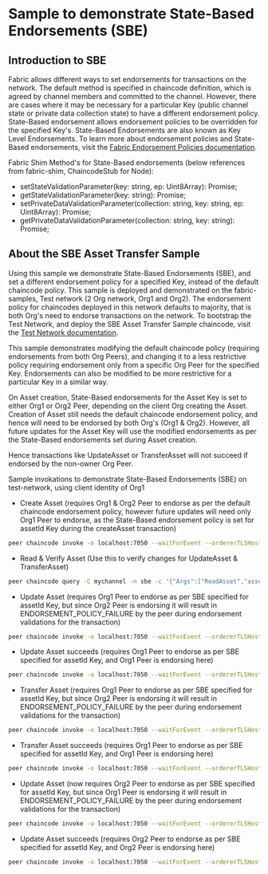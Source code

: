 # Sample to demonstrate State-Based Endorsements (SBE)

## Introduction to SBE
Fabric allows different ways to set endorsements for transactions on the network. The default method is specified in chaincode definition, which is agreed by channel members and committed to the channel. However, there are cases where it may be necessary for a particular Key (public channel state or private data collection state) to have a different endorsement policy. State-Based endorsement allows endorsement policies to be overridden for the specified Key's. State-Based Endorsements are also known as Key Level Endorsements. To learn more about endorsement policies and State-Based endorsements, visit the [Fabric Endorsement Policies documentation](https://hyperledger-fabric.readthedocs.io/en/master/endorsement-policies.html).


Fabric Shim Method's for State-Based endorsements (below references from fabric-shim, ChaincodeStub for Node):
- setStateValidationParameter(key: string, ep: Uint8Array): Promise<void>;
- getStateValidationParameter(key: string): Promise<Uint8Array>;
- setPrivateDataValidationParameter(collection: string, key: string, ep: Uint8Array): Promise<void>;
- getPrivateDataValidationParameter(collection: string, key: string): Promise<Uint8Array>;


## About the SBE Asset Transfer Sample
Using this sample we demonstrate State-Based Endorsements (SBE), and set a different endorsement policy for a specified Key, instead of the default chaincode policy. This sample is deployed and demonstrated on the fabric-samples, Test network (2 Org network, Org1 and Org2). The endorsement policy for chaincodes deployed in this network defaults to majority, that is both Org's need to endorse transactions on the network. To bootstrap the Test Network, and deploy the SBE Asset Transfer Sample chaincode, visit the [Test Network documentation](https://hyperledger-fabric.readthedocs.io/en/latest/test_network.html).

This sample demonstrates modifying the default chaincode policy (requiring endorsements from both Org Peers), and changing it to a less restrictive policy requiring endorsement only from a specific Org Peer for the specified Key. Endorsements can also be modified to be more restrictive for a particular Key in a similar way.

On Asset creation, State-Based endorsements for the Asset Key is set to either Org1 or Org2 Peer, depending on the client Org creating the Asset. Creation of Asset still needs the default chaincode endorsement policy, and hence will need to be endorsed by both Org's (Org1 & Org2). However, all future updates for the Asset Key will use the modified endorsements as per the State-Based endorsements set during Asset creation.

Hence transactions like UpdateAsset or TransferAsset will not succeed if endorsed by the non-owner Org Peer.

Sample invokations to demonstrate State-Based Endorsements (SBE) on test-network, using client identity of Org1
* Create Asset (requires Org1 & Org2 Peer to endorse as per the default chaincode endorsement policy, however future updates will need only Org1 Peer to endorse, as the State-Based endorsement policy is set for assetId Key during the createAsset transaction)
```bash
peer chaincode invoke -o localhost:7050 --waitForEvent --ordererTLSHostnameOverride orderer.example.com --tls --cafile ${PWD}/organizations/ordererOrganizations/example.com/orderers/orderer.example.com/msp/tlscacerts/tlsca.example.com-cert.pem -C mychannel -n sbe --peerAddresses localhost:7051 --tlsRootCertFiles ${PWD}/organizations/peerOrganizations/org1.example.com/peers/peer0.org1.example.com/tls/ca.crt --peerAddresses localhost:9051 --tlsRootCertFiles ${PWD}/organizations/peerOrganizations/org2.example.com/peers/peer0.org2.example.com/tls/ca.crt -c '{"function":"CreateAsset","Args":["asset1","100","Org1User1"]}'
```
* Read & Verify Asset (Use this to verify changes for UpdateAsset & TransferAsset)
```bash
peer chaincode query -C mychannel -n sbe -c '{"Args":["ReadAsset","asset1"]}'
```
* Update Asset (requires Org1 Peer to endorse as per SBE specified for assetId Key, but since Org2 Peer is endorsing it will result in ENDORSEMENT_POLICY_FAILURE by the peer during endorsement validations for the transaction)
```bash
peer chaincode invoke -o localhost:7050 --waitForEvent --ordererTLSHostnameOverride orderer.example.com --tls --cafile ${PWD}/organizations/ordererOrganizations/example.com/orderers/orderer.example.com/msp/tlscacerts/tlsca.example.com-cert.pem -C mychannel -n sbe --peerAddresses localhost:9051 --tlsRootCertFiles ${PWD}/organizations/peerOrganizations/org2.example.com/peers/peer0.org2.example.com/tls/ca.crt -c '{"function":"UpdateAsset","Args":["asset1","200"]}'
```
* Update Asset succeeds (requires Org1 Peer to endorse as per SBE specified for assetId Key, and Org1 Peer is endorsing here)
```bash
peer chaincode invoke -o localhost:7050 --waitForEvent --ordererTLSHostnameOverride orderer.example.com --tls --cafile ${PWD}/organizations/ordererOrganizations/example.com/orderers/orderer.example.com/msp/tlscacerts/tlsca.example.com-cert.pem -C mychannel -n sbe --peerAddresses localhost:7051 --tlsRootCertFiles ${PWD}/organizations/peerOrganizations/org1.example.com/peers/peer0.org1.example.com/tls/ca.crt -c '{"function":"UpdateAsset","Args":["asset1","200"]}'
```
* Transfer Asset (requires Org1 Peer to endorse as per SBE specified for assetId Key, but since Org2 Peer is endorsing it will result in ENDORSEMENT_POLICY_FAILURE by the peer during endorsement validations for the transaction)
```bash
peer chaincode invoke -o localhost:7050 --waitForEvent --ordererTLSHostnameOverride orderer.example.com --tls --cafile ${PWD}/organizations/ordererOrganizations/example.com/orderers/orderer.example.com/msp/tlscacerts/tlsca.example.com-cert.pem -C mychannel -n sbe --peerAddresses localhost:9051 --tlsRootCertFiles ${PWD}/organizations/peerOrganizations/org2.example.com/peers/peer0.org2.example.com/tls/ca.crt -c '{"function":"TransferAsset","Args":["asset1","Org2User1","Org2MSP"]}'
```
* Transfer Asset succeeds (requires Org1 Peer to endorse as per SBE specified for assetId Key, and Org1 Peer is endorsing here)
```bash
peer chaincode invoke -o localhost:7050 --waitForEvent --ordererTLSHostnameOverride orderer.example.com --tls --cafile ${PWD}/organizations/ordererOrganizations/example.com/orderers/orderer.example.com/msp/tlscacerts/tlsca.example.com-cert.pem -C mychannel -n sbe --peerAddresses localhost:7051 --tlsRootCertFiles ${PWD}/organizations/peerOrganizations/org1.example.com/peers/peer0.org1.example.com/tls/ca.crt -c '{"function":"TransferAsset","Args":["asset1","Org2User1","Org2MSP"]}'
```
* Update Asset (now requires Org2 Peer to endorse as per SBE specified for assetId Key, but since Org1 Peer is endorsing it will result in ENDORSEMENT_POLICY_FAILURE by the peer during endorsement validations for the transaction)
```bash
peer chaincode invoke -o localhost:7050 --waitForEvent --ordererTLSHostnameOverride orderer.example.com --tls --cafile ${PWD}/organizations/ordererOrganizations/example.com/orderers/orderer.example.com/msp/tlscacerts/tlsca.example.com-cert.pem -C mychannel -n sbe --peerAddresses localhost:7051 --tlsRootCertFiles ${PWD}/organizations/peerOrganizations/org1.example.com/peers/peer0.org1.example.com/tls/ca.crt -c '{"function":"UpdateAsset","Args":["asset1","300"]}'
```
* Update Asset succeeds (requires Org2 Peer to endorse as per SBE specified for assetId Key, and Org2 Peer is endorsing here)
```bash
peer chaincode invoke -o localhost:7050 --waitForEvent --ordererTLSHostnameOverride orderer.example.com --tls --cafile ${PWD}/organizations/ordererOrganizations/example.com/orderers/orderer.example.com/msp/tlscacerts/tlsca.example.com-cert.pem -C mychannel -n sbe --peerAddresses localhost:9051 --tlsRootCertFiles ${PWD}/organizations/peerOrganizations/org2.example.com/peers/peer0.org2.example.com/tls/ca.crt -c '{"function":"UpdateAsset","Args":["asset1","300"]}'
```
